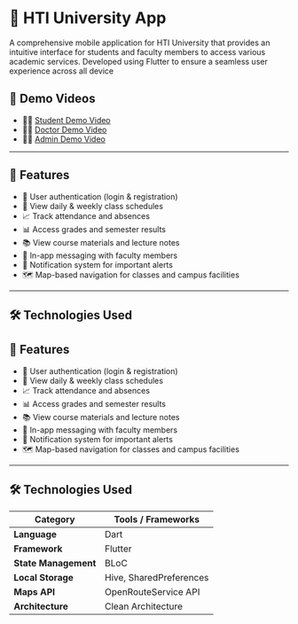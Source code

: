 # 📱 HTI University App
A comprehensive mobile application for HTI University that provides an intuitive interface for students and faculty members to access various academic services. Developed using Flutter to ensure a seamless user experience across all device


## 🎥 Demo Videos

- 👨‍🎓 [Student Demo Video](https://drive.google.com/file/d/1h7UaZB-21wmz2CH6jEsLNDtZ9CGsj0cK/view?usp=sharing)  
- 👨‍🏫 [Doctor Demo Video](https://drive.google.com/file/d/1VMiGczKrEXPW7mBFk5LYyFHcl7T3jRIb/view?usp=drive_link)  
- 👨‍💼 [Admin Demo Video](https://drive.google.com/file/d/1AwSvzMSq1IAUwaXq4WaAhbXfQCcNP_kL/view?usp=drive_link)  

---


## 🚀 Features

- 🔐 User authentication (login & registration)  
- 📅 View daily & weekly class schedules  
- 📈 Track attendance and absences  
- 📊 Access grades and semester results  
- 📚 View course materials and lecture notes  
- 💬 In-app messaging with faculty members  
- 🔔 Notification system for important alerts  
- 🗺️ Map-based navigation for classes and campus facilities  

---
## 🛠️ Technologies Used
## 🚀 Features

- 🔐 User authentication (login & registration)  
- 📅 View daily & weekly class schedules  
- 📈 Track attendance and absences  
- 📊 Access grades and semester results  
- 📚 View course materials and lecture notes  
- 💬 In-app messaging with faculty members  
- 🔔 Notification system for important alerts  
- 🗺️ Map-based navigation for classes and campus facilities  

---

## 🛠️ Technologies Used

| Category             | Tools / Frameworks         |
|----------------------|----------------------------|
| **Language**         | Dart                       |
| **Framework**        | Flutter                    |
| **State Management** | BLoC                       |
| **Local Storage**    | Hive, SharedPreferences    |
| **Maps API**         | OpenRouteService API       |
| **Architecture**     | Clean Architecture         |

